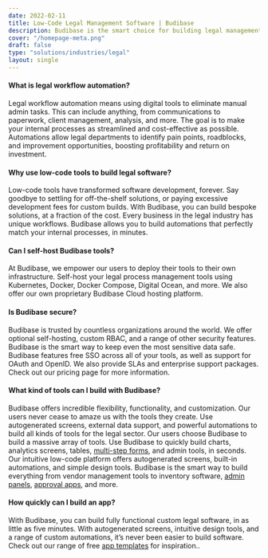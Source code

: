 ```yaml
---
date: 2022-02-11
title: Low-Code Legal Management Software | Budibase
description: Budibase is the smart choice for building legal management software. Our open-source, low-code platform is ideal for automating all kinds of admin tasks in the legal industry.
cover: "/homepage-meta.png"
draft: false
type: "solutions/industries/legal"
layout: single
---
```


#### What is legal workflow automation?
Legal workflow automation means using digital tools to eliminate manual admin tasks. This can include anything, from communications to paperwork, client management, analysis, and more. The goal is to make your internal processes as streamlined and cost-effective as possible. Automations allow legal departments to identify pain points, roadblocks, and improvement opportunities, boosting profitability and return on investment. 

#### Why use low-code tools to build legal software?
Low-code tools have transformed software development, forever. Say goodbye to settling for off-the-shelf solutions, or paying excessive development fees for custom builds. With Budibase, you can build bespoke solutions, at a fraction of the cost. Every business in the legal industry has unique workflows. Budibase allows you to build automations that perfectly match your internal processes, in minutes.

#### Can I self-host Budibase tools?
At Budibase, we empower our users to deploy their tools to their own infrastructure. Self-host your legal process management tools using Kubernetes, Docker, Docker Compose, Digital Ocean, and more. We also offer our own proprietary Budibase Cloud hosting platform.

####  Is Budibase secure?
Budibase is trusted by countless organizations around the world. We offer optional self-hosting, custom RBAC, and a range of other security features. Budibase is the smart way to keep even the most sensitive data safe. Budibase features free SSO across all of your tools, as well as support for OAuth and OpenID. We also provide SLAs and enterprise support packages. Check out our pricing page for more information.

#### What kind of tools can I build with Budibase?
Budibase offers incredible flexibility, functionality, and customization. Our users never cease to amaze us with the tools they create. Use autogenerated screens, external data support, and powerful automations to build all kinds of tools for the legal sector.
Our users choose Budibase to build a massive array of tools. Use Budibase to quickly build charts, analytics screens, tables, [multi-step forms](https://budibase.com/forms), and admin tools, in seconds. Our intuitive low-code platform offers autogenerated screens, built-in automations, and simple design tools. Budibase is the smart way to build everything from vendor management tools to inventory software, [admin panels](https://budibase.com/admin-panels), [approval apps](https://budibase.com/approval-apps), and more.

#### How quickly can I build an app?
With Budibase, you can build fully functional custom legal software, in as little as five minutes. With autogenerated screens, intuitive design tools, and a range of custom automations, it’s never been easier to build software.
Check out our range of free [app templates](https://budibase.com/templates) for inspiration..

